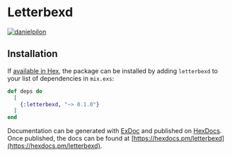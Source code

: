 # Letterbexd

[![danielpilon](https://circleci.com/gh/danielpilon/letterbexd.svg?style=shield&circle-token=10d57c668ef8c0d98756dcd1fa653806b5520c70)](https://circleci.com/gh/danielpilon/letterbexd)

## Installation

If [available in Hex](https://hex.pm/docs/publish), the package can be installed
by adding `letterbexd` to your list of dependencies in `mix.exs`:

```elixir
def deps do
  [
    {:letterbexd, "~> 0.1.0"}
  ]
end
```

Documentation can be generated with [ExDoc](https://github.com/elixir-lang/ex_doc)
and published on [HexDocs](https://hexdocs.pm). Once published, the docs can
be found at [https://hexdocs.pm/letterbexd](https://hexdocs.pm/letterbexd).

